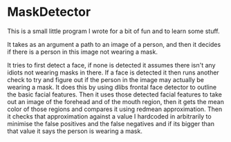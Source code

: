 # MaskDetector

This is a small little program I wrote for a bit of fun and to learn some stuff.

It takes as an argument a path to an image of a person,
and then it decides if there is a person in this image not wearing a mask.

It tries to first detect a face, if none is detected it assumes there isn't any idiots not wearing masks in there.
If a face is detected it then runs another check to try and figure out if the person in the image
may actually be wearing a mask. It does this by using dlibs frontal face detector to outline the basic facial features.
Then it uses those detected facial features to take out an image of the forehead and of the mouth region, then it
gets the mean color of those regions and compares it using redmean approximation. Then it checks that approximation
against a value I hardcoded in arbitrarily to minimise the false positives and the false negatives and if its bigger
than that value it says the person is wearing a mask.